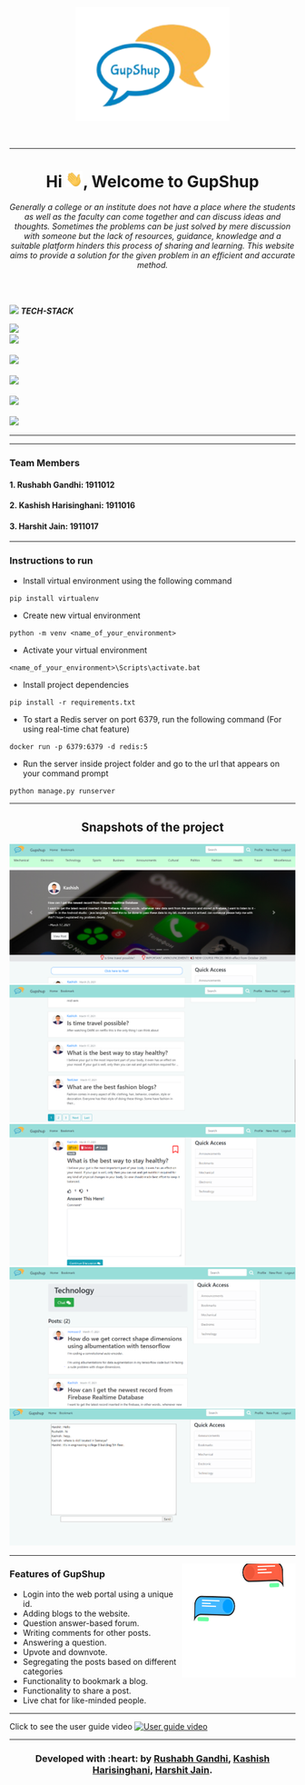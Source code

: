 

<p align="center">
  <img src="https://github.com/kashish1211/GUPSHUP/blob/master/gupshup/blog/static/blog/LOGO_PNG.png" height="200"/>
</p>
<br>


<hr>
<h1 align="center">Hi <img src="https://raw.githubusercontent.com/ABSphreak/ABSphreak/master/gifs/Hi.gif" width="30px">, Welcome to GupShup </h1>






<p align="center">
  <em>
    Generally a college or an institute does not have a place where the students as well as the faculty can come together and can discuss ideas and thoughts. Sometimes the problems can be just solved by mere discussion with someone but the lack of resources, guidance, knowledge and a suitable platform hinders this process of sharing and learning. This website aims to provide a solution for the given problem in an efficient and accurate method.
 
  </em> 

</p>

<br><br>
 

<img src="https://media.giphy.com/media/iY8CRBdQXODJSCERIr/giphy.gif" width="30px">&nbsp;***TECH-STACK***
<p align="left">
  
  <code><img height="50" src="https://github.com/uannabi/-/blob/master/resource/git.svg"></code>
  <code> <img height="50" src="https://www.vectorlogo.zone/logos/djangoproject/djangoproject-ar21.svg"> </code>
  <code> <img height="50" src="https://www.vectorlogo.zone/logos/docker/docker-ar21.svg"> </code>
  <code> <img height="50" src="https://github.com/uannabi/-/blob/master/resource/python-icon.svg"> </code>
  <code> <img height="50" src="https://www.vectorlogo.zone/logos/sqlite/sqlite-ar21.svg"> </code>
  <code> <img height="50" src="https://www.vectorlogo.zone/logos/javascript/javascript-ar21.svg"> </code>

  <hr>
  </p>
  
 ---
 
 ### Team Members
 #### 1. Rushabh Gandhi: 1911012
 #### 2. Kashish Harisinghani: 1911016
 #### 3. Harshit Jain: 1911017
 
---
 
 ### Instructions to run
 * Install virtual environment using the following command
 ```
 pip install virtualenv
```
* Create new virtual environment
```
python -m venv <name_of_your_environment>
```
* Activate your virtual environment
```
<name_of_your_environment>\Scripts\activate.bat
```
* Install project dependencies
```
pip install -r requirements.txt
```
* To start a Redis server on port 6379, run the following command (For using real-time chat feature)
```
docker run -p 6379:6379 -d redis:5
```
* Run the server inside project folder and go to the url that appears on your command prompt
```
python manage.py runserver
```
 
---
<h2 align="center">
Snapshots of the project
</h2>
  
![img](Screenshots/ss1.PNG)
![img](Screenshots/ss2.PNG)  
![img](Screenshots/ss3.PNG)  
![img](Screenshots/ss4.PNG)  
![img](Screenshots/ss5.PNG)  

---

<img align="right" width=200px height=200px alt="side_sticker" src="https://github.com/kashish1211/GUPSHUP/blob/master/Screenshots/giphchat.gif" />

### Features of GupShup
* Login into the web portal using a unique id.
* Adding blogs to the website.
* Question answer-based forum.
* Writing comments for other posts.
* Answering a question.
* Upvote and downvote.
* Segregating the posts based on different categories
* Functionality to bookmark a blog.
* Functionality to share a post.
* Live chat for like-minded people.
---
Click to see the user guide video
[![User guide video](https://media.sproutsocial.com/uploads/2020/10/Sprout-Guide-Get-Most-Out-of-Video-Featured-Image.svg)](https://drive.google.com/file/d/1KI7BdVSxiOW3bYIXvsrOzjFCfDHf7qBb/view?usp=sharing)


---
<h3 align="center"><b>Developed with :heart: by <a href="https://github.com/rushabhgandhi13">Rushabh Gandhi</a>, <a href="https://github.com/kashish1211">Kashish Harisinghani</a>, <a href="https://github.com/HarshitJain28">Harshit Jain</a>.</b></h1>

